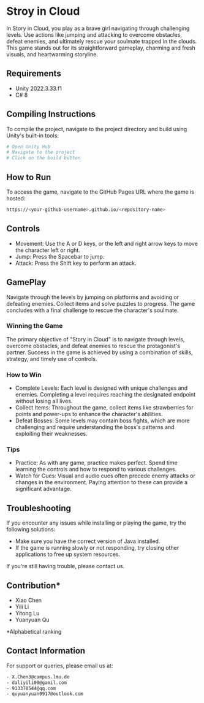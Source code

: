 # Stroy in Cloud

In Story in Cloud, you play as a brave girl navigating through challenging levels. Use actions like jumping and attacking to overcome obstacles, defeat enemies, and ultimately rescue your soulmate trapped in the clouds. This game stands out for its straightforward gameplay, charming and fresh visuals, and heartwarming storyline.

## Requirements
* Unity 2022.3.33.f1
* C# 8


## Compiling Instructions

To compile the project, navigate to the project directory and build using Unity's built-in tools:

```bash
# Open Unity Hub
# Navigate to the project
# Click on the build button
```


## How to Run

To access the game, navigate to the GitHub Pages URL where the game is hosted:
```bash
https://<your-github-username>.github.io/<repository-name>
```

## Controls
- Movement: Use the A or D keys, or the left and right arrow keys to move the character left or right.
- Jump: Press the Spacebar to jump.
- Attack: Press the Shift key to perform an attack.


## GamePlay
Navigate through the levels by jumping on platforms and avoiding or defeating enemies. Collect items and solve puzzles to progress. The game concludes with a final challenge to rescue the character's soulmate.


### Winning the Game
The primary objective of "Story in Cloud" is to navigate through levels, overcome obstacles, and defeat enemies to rescue the protagonist's partner. Success in the game is achieved by using a combination of skills, strategy, and timely use of controls.

### How to Win
- Complete Levels: Each level is designed with unique challenges and enemies. Completing a level requires reaching the designated endpoint without losing all lives.
- Collect Items: Throughout the game, collect items like strawberries for points and power-ups to enhance the character's abilities.
- Defeat Bosses: Some levels may contain boss fights, which are more challenging and require understanding the boss's patterns and exploiting their weaknesses.

### Tips
- Practice: As with any game, practice makes perfect. Spend time learning the controls and how to respond to various challenges.
- Watch for Cues: Visual and audio cues often precede enemy attacks or changes in the environment. Paying attention to these can provide a significant advantage.

## Troubleshooting
If you encounter any issues while installing or playing the game, try the following solutions:

- Make sure you have the correct version of Java installed.
- If the game is running slowly or not responding, try closing other applications to free up system resources.

If you're still having trouble, please contact us.

## Contribution*
- Xiao Chen
- Yili Li
- Yitong Lu
- Yuanyuan Qu

*Alphabetical ranking

## Contact Information
For support or queries, please email us at:
```bash
- X.Chen3@campus.lmu.de
- daliyili00@gamil.com
- 913378544@qq.com
- quyuanyuan0917@outlook.com
``````

